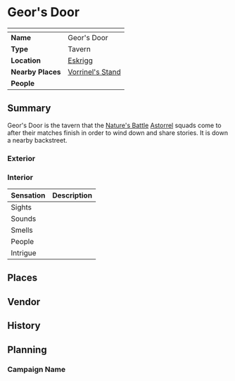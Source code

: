 # Geor's Door

| []() | |
| --- | --- |
| **Name** | Geor's Door |
| **Type** | Tavern |
| **Location** | [Eskrigg](../../cities/eskrigg.md) |
| **Nearby Places** | [Vorrinel's Stand](../vorrinels-stand.md) |
| **People** | |

## Summary

Geor's Door is the tavern that the [Nature's Battle](../../../mechanics/roleplay/natures-battle.md) [Astorrel](../../../organisations/government/astorrel/astorrel.md) squads come to after their matches finish in order to wind down and share stories. It is down a nearby backstreet.

### Exterior

### Interior

| Sensation | Description |
| ---- | --- |
| Sights | |
| Sounds | |
| Smells | |
| People | |
| Intrigue | |

## Places

## Vendor

## History

## Planning

### Campaign Name
